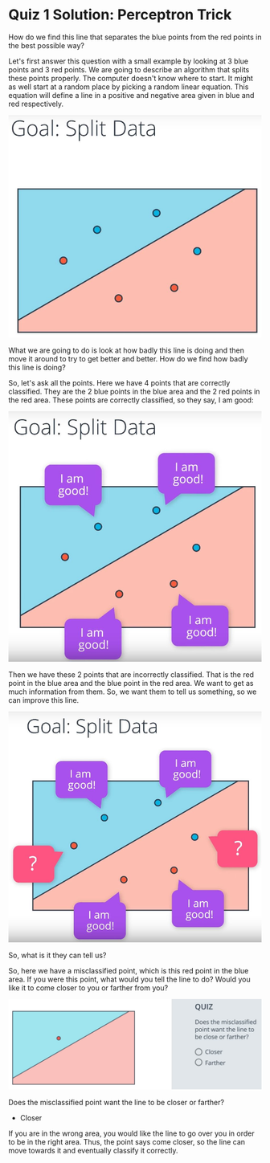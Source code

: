 # Quiz 1 Solution: Perceptron Trick

How do we find this line that separates the blue points from the red points in the best possible way?

Let's first answer this question with a small example by looking at 3 blue points and 3 red points. We are going to describe an algorithm that splits these points properly. The computer doesn't know where to start. It might as well start at a random place by picking a random linear equation. This equation will define a line in a positive and negative area given in blue and red respectively. 

![perceptron-trick-1.jpg](../../images/perceptron-trick-1.jpg)

What we are going to do is look at how badly this line is doing and then move it around to try to get better and better. How do we find how badly this line is doing?

So, let's ask all the points. Here we have 4 points that are correctly classified. They are the 2 blue points in the blue area and the 2 red points in the red area. These points are correctly classified, so they say, I am good:

![perceptron-trick-2.jpg](../../images/perceptron-trick-2.jpg)

Then we have these 2 points that are incorrectly classified. That is the red point in the blue area and the blue point in the red area. We want to get as much information from them. So, we want them to tell us something, so we can improve this line.

![perceptron-trick-3.jpg](../../images/perceptron-trick-3.jpg)

So, what is it they can tell us?

So, here we have a misclassified point, which is this red point in the blue area. If you were this point, what would you tell the line to do? Would you like it to come closer to you or farther from you?

![perceptron-trick-4.png](../../images/perceptron-trick-4.png)

Does the misclassified point want the line to be closer or farther?

- Closer

If you are in the wrong area, you would like the line to go over you in order to be in the right area. Thus, the point says come closer, so the line can move towards it and eventually classify it correctly.